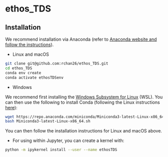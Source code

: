 # ethos_TDS

## Installation

We recommend installation via Anaconda (refer to [Anaconda website and follow the instructions](https://docs.anaconda.com/anaconda/install/)).

* Linux and macOS

```bash
git clone git@github.com:rchan26/ethos_TDS.git
cd ethos_TDS
conda env create
conda activate ethosTDSenv
```

* Windows

We recommend first installing the [Windows Subsystem for Linux](https://docs.microsoft.com/en-us/windows/wsl/install) (WSL). You can then use the following to install Conda (following the Linux instructions [here](https://docs.conda.io/en/latest/miniconda.html#linux-installers)):

```bash
wget https://repo.anaconda.com/miniconda/Miniconda3-latest-Linux-x86_64.sh
bash Miniconda3-latest-Linux-x86_64.sh
```

You can then follow the installation instructions for Linux and macOS above.

* For using within Jupyter, you can create a kernel with:

```bash
python -m ipykernel install --user --name ethosTDS
```
